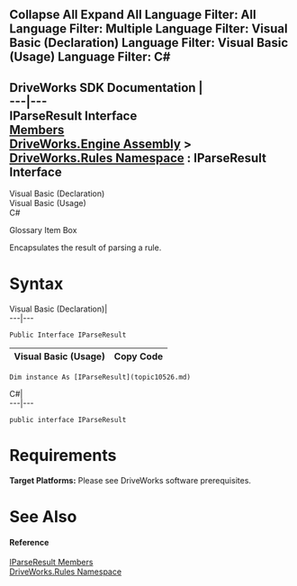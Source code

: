 Collapse All Expand All Language Filter: All  Language Filter: Multiple  Language Filter: Visual Basic (Declaration) Language Filter: Visual Basic (Usage) Language Filter: C#  
---  
DriveWorks SDK Documentation  |   
---|---  
IParseResult Interface   
[Members](topic10527.md)   
[DriveWorks.Engine Assembly](topic2156.md) > [DriveWorks.Rules Namespace](topic10510.md) : IParseResult Interface  
---  
  
Visual Basic (Declaration)    
Visual Basic (Usage)    
C# 

Glossary Item Box

Encapsulates the result of parsing a rule. 

# Syntax

Visual Basic (Declaration)|   
---|---  
      
    
    Public Interface IParseResult   
  
Visual Basic (Usage)| Copy Code  
---|---  
      
    
    Dim instance As [IParseResult](topic10526.md)  
  
C#|   
---|---  
      
    
    public interface IParseResult   
  
# Requirements

**Target Platforms:** Please see DriveWorks software prerequisites.

# See Also

#### Reference

[IParseResult Members](topic10527.md)   
[DriveWorks.Rules Namespace](topic10510.md)


